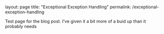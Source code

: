 layout: page
title: "Exceptional Exception Handling"
permalink: /exceptional-exception-handling

Test page for the blog post. I've given it a bit more of a buid up than it probably needs

